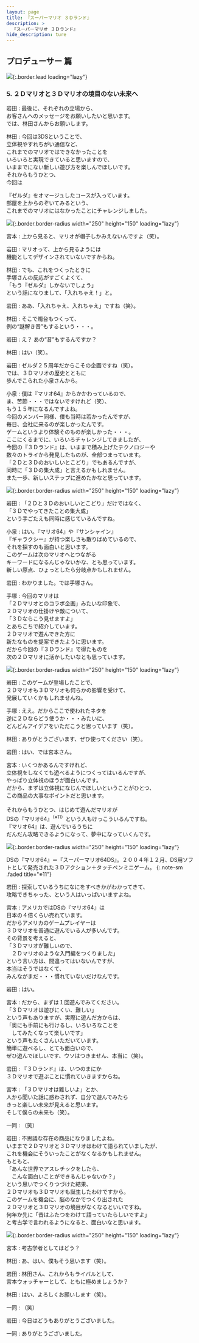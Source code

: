 ```yaml
---
layout: page
title: 『スーパーマリオ ３Ｄランド』
description: >
  『スーパーマリオ ３Ｄランド』
hide_description: ture
---
```


## プロデューサー 篇

![](/interviews/jp/3ds/arej/vol1/img/mainvisual5.jpg){:.border.lead loading="lazy"}

### 5. ２Ｄマリオと３Ｄマリオの境目のない未来へ

岩田
: 最後に、それぞれの立場から、<br>お客さんへのメッセージをお願いしたいと思います。<br>では、林田さんからお願いします。

林田
: 今回は3DSということで、<br>立体視やすれちがい通信など、<br>これまでのマリオではできなかったことを<br>いろいろと実現できていると思いますので、<br>いままでにない新しい遊び方を楽しんでほしいです。<br>それからもうひとつ、<br>今回は

『ゼルダ』をオマージュしたコースが入っています。<br>部屋を上からのぞいてみるという、<br>これまでのマリオにはなかったことにチャレンジしました。

![](/interviews/jp/3ds/arej/vol1/img/photo11.jpg){:.border.border-radius width="250" height="150"  loading="lazy"}

宮本
: 上から見ると、マリオが帽子しかみえないんですよ（笑）。

岩田
: マリオって、上から見るようには<br>機能としてデザインされていないですからね。

林田
: でも、これをつくったときに<br>手塚さんの反応がすごくよくて、<br>「もう『ゼルダ』しかないでしょう」<br>という話になりまして、「入れちゃえ！」と。

岩田
: ああ、「入れちゃえ、入れちゃえ」ですね（笑）。

林田
: そこで燭台もつくって、<br>例の“謎解き音”もするという・・・。

岩田
: え？ あの“音”もするんですか？

林田
: はい（笑）。

岩田
: ゼルダ２５周年だからこその企画ですね（笑）。<br>では、３Ｄマリオの歴史とともに<br>歩んでこられた小泉さんから。

小泉
: 僕は『マリオ64』からかかわっているので、<br>ま、苦節・・・ではないですけれど（笑）、<br>もう１５年になるんですよね。<br>今回のメンバー同様、僕も当時は若かったんですが、<br>毎日、会社に来るのが楽しかったんです。<br>ゲームというより体験そのものが楽しかった・・・。<br>ここにくるまでに、いろいろチャレンジしてきましたが、<br>今回の『３Ｄランド』は、いままで積み上げたテクノロジーや<br>数々のトライから発見したものが、全部つまっています。<br>「２Ｄと３Ｄのおいしいとこどり」でもあるんですが、<br>同時に「３Ｄの集大成」と言えるかもしれません。<br>また一歩、新しいステップに進めたかなと思っています。

![](/interviews/jp/3ds/arej/vol1/img/photo12.jpg){:.border.border-radius width="250" height="150"  loading="lazy"}

岩田
: 「２Ｄと３Ｄのおいしいとこどり」だけではなく、<br>「３Ｄでやってきたことの集大成」<br>という手ごたえも同時に感じているんですね。

小泉
: はい。『マリオ64』や『サンシャイン』<br>『ギャラクシー』が持つ楽しさも散りばめているので、<br>それを探すのも面白いと思います。<br>このゲームは次のマリオへとつながる<br>キーワードになるんじゃないかな、とも思っています。<br>新しい原点、ひょっとしたら分岐点かもしれません。

岩田
: わかりました。では手塚さん。

手塚
: 今回のマリオは<br>「２Ｄマリオとのコラボ企画」みたいな印象で、<br>２Ｄマリオの仕掛けや敵について、<br>「３Ｄならこう見せますよ」<br>とあちこちで紹介しています。<br>２Ｄマリオで遊んできた方に<br>新たなものを提案できたように思います。<br>だから今回の『３Ｄランド』で得たものを<br>次の２Ｄマリオに活かしたいなとも思っています。

![](/interviews/jp/3ds/arej/vol1/img/photo13.jpg){:.border.border-radius width="250" height="150"  loading="lazy"}

岩田
: このゲームが登場したことで、<br>２Ｄマリオも３Ｄマリオも何らかの影響を受けて、<br>発展していくかもしれませんね。

手塚
: ええ。だからここで使われたネタを<br>逆に２Ｄならどう使うか・・・みたいに、<br>どんどんアイデアをいただこうと思っています（笑）。

林田
: ありがとうございます、ぜひ使ってください（笑）。

岩田
: はい、では宮本さん。

宮本
: いくつかあるんですけれど、<br>立体視をしなくても遊べるようにつくってはいるんですが、<br>やっぱり立体視のほうが面白いんです。<br>だから、まずは立体視になじんでほしいということがひとつ、<br>この商品の大事なポイントだと思います。<br><br>それからもうひとつ、はじめて遊んだマリオが<br>DSの『マリオ64』<sup>（※11）</sup>という人もけっこういるんですね。<br>『マリオ64』は、遊んでいるうちに<br>だんだん攻略できるようになって、夢中になっていくんです。

![](/interviews/jp/3ds/arej/vol1/img/photo14.jpg){:.border.border-radius width="250" height="150"  loading="lazy"}

DSの『マリオ64』＝『スーパーマリオ64DS』。２００４年１２月、DS用ソフトとして発売された３Ｄアクション＋タッチペンミニゲーム。
{:.note-sm .faded title="※11"}

岩田
: 探索しているうちになにをすべきかがわかってきて、<br>攻略できちゃった、という人はいっぱいいますよね。

宮本
: アメリカではDSの『マリオ64』は<br>日本の４倍くらい売れています。<br>だからアメリカのゲームプレイヤーは<br>３Ｄマリオを普通に遊んでいる人が多いんです。<br>その背景を考えると、<br>「３Ｄマリオが難しいので、<br>　２Ｄマリオのような入門編をつくりました」<br>という言い方は、間違ってはいないんですが、<br>本当はそうではなくて、<br>みんながまだ・・・慣れていないだけなんです。

岩田
: はい。

宮本
: だから、まずは１回遊んでみてください。<br>「３Ｄマリオは遊びにくい、難しい」<br>という声もありますが、実際に遊んだ方からは、<br>「奥にも手前にも行けるし、いろいろなことを<br>　してみたくなって楽しいです」<br>という声もたくさんいただいています。<br>簡単に遊べるし、とても面白いので、<br>ぜひ遊んでほしいです、ウソはつきません、本当に（笑）。

岩田
: 『３Ｄランド』は、いつのまにか<br>３Ｄマリオで遊ぶことに慣れていきますからね。

宮本
: 「３Ｄマリオは難しいよ」とか、<br>人から聞いた話に惑わされず、自分で遊んでみたら<br>きっと楽しい未来が見えると思います。<br>そして僕らの未来も（笑）。

一同
: （笑）

岩田
: 不思議な存在の商品になりましたよね。<br>いままで２Ｄマリオと３Ｄマリオはわけて語られていましたが、<br>これを機会にそういったことがなくなるかもしれません。<br>もともと、<br>「あんな世界でアスレチックをしたら、<br>　こんな面白いことができるんじゃないか？」<br>という思いでつくりつづけた結果、<br>２Ｄマリオも３Ｄマリオも誕生したわけですから。<br>このゲームを機会に、脳のなかでつくり出された<br>２Ｄマリオと３Ｄマリオの境目がなくなるといいですね。<br>何年か先に「昔はふたつをわけて語っていたらしいですよ」<br>と考古学で言われるようになると、面白いなと思います。

![](/interviews/jp/3ds/arej/vol1/img/photo15.jpg){:.border.border-radius width="250" height="150"  loading="lazy"}

宮本
: 考古学者としてはどう？

林田
: あ、はい、僕もそう思います（笑）。

岩田
: 林田さん、これからもライバルとして、<br>宮本ウォッチャーとして、ともに極めましょうか？

林田
: はい、よろしくお願いします（笑）。

一同
: （笑）

岩田
: 今日はどうもありがとうございました。

一同
: ありがとうございました。
